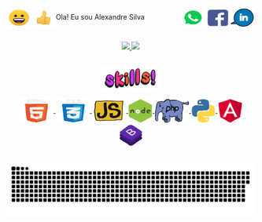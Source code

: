 
<img align="center" alt="ale-Js" height="40" width="50" src="https://github.com/Alexandre-Paulo-Silva/Alexandre-Paulo-Silva/blob/main/beaming_face_with_smiling_eyes_256_2.gif"><img align="center" alt="ale-Js" height="40" width="50" src="https://github.com/Alexandre-Paulo-Silva/Alexandre-Paulo-Silva/blob/main/thumbs_up_sign_256_1.gif">Ola! Eu sou Alexandre Silva <a href="https://www.google.com" target="_blank"><img align="right" alt="ale-Js" height="40" width="50" src="https://github.com/Alexandre-Paulo-Silva/Alexandre-Paulo-Silva/blob/main/linkedin.gif"></a><img align="right" alt="ale-Js" height="40" width="50" src="https://github.com/Alexandre-Paulo-Silva/Alexandre-Paulo-Silva/blob/main/facebook.gif"><img align="right" alt="ale-Js" height="40" width="50" src="https://github.com/Alexandre-Paulo-Silva/Alexandre-Paulo-Silva/blob/main/whattsapp.gif">

##

<div align="center">
<a href="https://github.com/Alexandre-Paulo-Silva"> 
<img height="180em" src="https://github-readme-stats.vercel.app/api?username=Alexandre-Paulo-Silva&show_icons=true&theme=default&include_all_commits=true&       count_private=true"/>
<img height="180em" src="https://github-readme-stats.vercel.app/api/top-langs/?username=Alexandre-Paulo-Silva&layout=compact&langs_count=7&theme=default"/>
</div>
 
 ##
 
<div align="center">
<img align="center" alt="ale-Js" height="50" width="120" src="https://github.com/Alexandre-Paulo-Silva/Alexandre-Paulo-Silva/blob/main/skills.gif">
</div>
 
<div align="center" style="display: inline_block"><br>

<img align="center" alt="ale-Js" height="50" width="70" src="https://github.com/Alexandre-Paulo-Silva/Alexandre-Paulo-Silva/blob/main/html.gif">
<img align="center" alt="ale-Js" height="50" width="70" src="https://github.com/Alexandre-Paulo-Silva/Alexandre-Paulo-Silva/blob/main/css.gif">
<img align="center" alt="ale-Js" height="50" width="70" src="https://github.com/Alexandre-Paulo-Silva/Alexandre-Paulo-Silva/blob/main/javascript.gif">
<img align="center" alt="ale-Js" height="50" width="50" src="https://github.com/Alexandre-Paulo-Silva/Alexandre-Paulo-Silva/blob/main/node.gif">
<img align="center" alt="ale-Js" height="50" width="70" src="https://github.com/Alexandre-Paulo-Silva/Alexandre-Paulo-Silva/blob/main/php.gif">
<img align="center" alt="ale-Js" height="50" width="50" src="https://github.com/Alexandre-Paulo-Silva/Alexandre-Paulo-Silva/blob/main/python.gif">
<img align="center" alt="ale-Js" height="50" width="50" src="https://github.com/Alexandre-Paulo-Silva/Alexandre-Paulo-Silva/blob/main/angular.gif">
<img align="center" alt="ale-Js" height="50" width="50" src="https://github.com/Alexandre-Paulo-Silva/Alexandre-Paulo-Silva/blob/main/bootstrap.gif">

</div>
 
 ##
 
 ![Snake animation](https://github.com/Alexandre-Paulo-Silva/Alexandre-Paulo-Silva/blob/main/cobra.svg)
 
 <div> 

